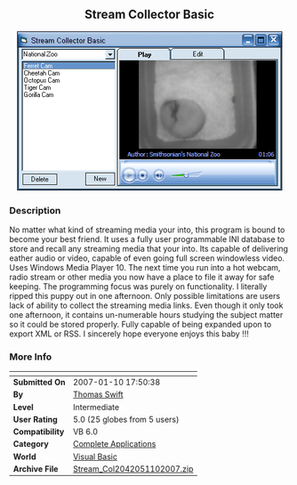 ﻿<div align="center">

## Stream Collector Basic

<img src="PIC20071101958557728.gif">
</div>

### Description

No matter what kind of streaming media your into, this program is bound to become your best friend. It uses a fully user programmable INI database to store and recall any streaming media that your into. Its capable of delivering eather audio or video, capable of even going full screen windowless video. Uses Windows Media Player 10. The next time you run into a hot webcam, radio stream or other media you now have a place to file it away for safe keeping. The programming focus was purely on functionality. I literally ripped this puppy out in one afternoon. Only possible limitations are users lack of ability to collect the streaming media links. Even though it only took one afternoon, it contains un-numerable hours studying the subject matter so it could be stored properly. Fully capable of being expanded upon to export XML or RSS. I sincerely hope everyone enjoys this baby !!!
 
### More Info
 


<span>             |<span>
---                |---
**Submitted On**   |2007-01-10 17:50:38
**By**             |[Thomas Swift](https://github.com/Planet-Source-Code/PSCIndex/blob/master/ByAuthor/thomas-swift.md)
**Level**          |Intermediate
**User Rating**    |5.0 (25 globes from 5 users)
**Compatibility**  |VB 6\.0
**Category**       |[Complete Applications](https://github.com/Planet-Source-Code/PSCIndex/blob/master/ByCategory/complete-applications__1-27.md)
**World**          |[Visual Basic](https://github.com/Planet-Source-Code/PSCIndex/blob/master/ByWorld/visual-basic.md)
**Archive File**   |[Stream\_Col2042051102007\.zip](https://github.com/Planet-Source-Code/thomas-swift-stream-collector-basic__1-67608/archive/master.zip)








